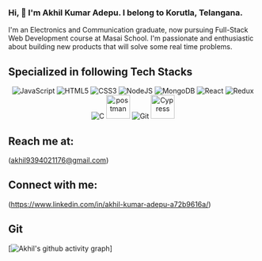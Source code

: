 ### Hi, 👋 I'm Akhil Kumar Adepu. I belong to Korutla, Telangana.



I'm an Electronics and Communication graduate, now pursuing Full-Stack Web Development course at Masai School. I'm passionate and enthusiastic about building new products that will solve some real time problems.

## Specialized in following Tech Stacks
<!-- <h3 align="left">Languages and Tools:</h3> -->
<span><p align="center">
  <img src="https://img.icons8.com/color/48/000000/javascript--v1.png" alt="JavaScript"/>
  <img src="https://img.icons8.com/color/48/000000/html-5--v1.png" alt="HTML5"/>
  <img src="https://img.icons8.com/color/48/000000/css3.png" alt="CSS3"/>
  <img src="https://img.icons8.com/color/48/000000/nodejs.png" alt="NodeJS"/>
  <img src="https://img.icons8.com/color/48/000000/mongodb.png" alt="MongoDB"/>
  <img src="https://img.icons8.com/color/48/000000/react-native.png" alt="React"/>
  <img src="https://img.icons8.com/color/48/000000/redux.png" alt="Redux"/>
  <img src="https://img.icons8.com/color/48/000000/c-programming.png" alt="C"/>
  <img src="https://www.vectorlogo.zone/logos/getpostman/getpostman-icon.svg" alt="postman" width="48" height="48"/>
  <img src="https://img.icons8.com/color/48/000000/git.png" alt="Git"/>
  <img src="https://user-images.githubusercontent.com/81949743/160779117-477e2594-f5e0-4811-9118-866432fb9557.svg" style="width:48px; height:48px" alt="Cypress"/>
</p></span>

## Reach me at:
(akhil9394021176@gmail.com)

## Connect with me:
(https://www.linkedin.com/in/akhil-kumar-adepu-a72b9616a/)

## Git
[![Akhil's github activity graph](https://activity-graph.herokuapp.com/graph?username=akhiladepu)]
